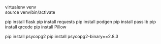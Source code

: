 
virtualenv venv  
source venv/bin/activate  

pip install flask
pip install requests
pip install podgen
pip install passlib
pip install qrcode
pip install Pillow

<!-- <input type="hidden" name="csrf_token" value="{{ csrf_token() }}"/> -->


pip install psycopg2 
pip install psycopg2-binary==2.8.3

<!-- pip install flask-socketio
pip install flask_login -->




<!-- pip install flask-WTF
pip install Flask-SQLAlchemy -->